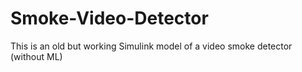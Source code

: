 # Smoke-Video-Detector
This is an old but working Simulink model of a video smoke detector (without ML)
